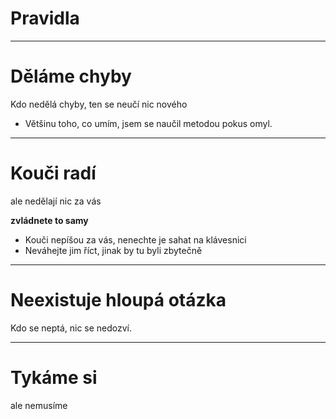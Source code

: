 <!-- .slide: data-background="#b82c7f" -->
# Pravidla

---

# Děláme chyby

Kdo nedělá chyby, ten se neučí nic nového

>>>
* Většinu toho, co umím, jsem se naučil metodou pokus omyl.

---

# Kouči radí

ale nedělají nic za vás

**zvládnete to samy**

>>>
* Kouči nepíšou za vás, nenechte je sahat na klávesnici
* Neváhejte jim říct, jinak by tu byli zbytečně

---

# Neexistuje hloupá otázka

Kdo se neptá, nic se nedozví.

---

# Tykáme si

ale nemusíme
